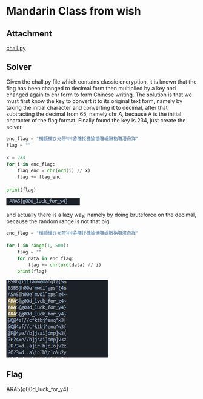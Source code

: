 # Mandarin Class from wish

## Attachment
[chall.py](attachment/chall.py) 

## Solver
Given the chall.py file which contains classic encryption, it is known that the flag has been changed to decimal form then multiplied by a key and changed again to chr form to form Chinese writing. The solution is that we must first know the key to convert it to its original text form, namely by taking the initial character and converting it to decimal, after that subtracting the decimal from 65, namely chr A, because A is the initial character of the flag format. Finally found the key is 234, just create the solver.

``` python
enc_flag = "㭪䫴㭪ひ灮带⯠⯠孨囖抸櫲婾懎囖崼敶栴囖溚⾈牂"
flag = ""

x = 234
for i in enc_flag:
    flag_enc = chr(ord(i) // x)
    flag += flag_enc

print(flag)
```

![alt text](images/image.png)

and actually there is a lazy way, namely by doing bruteforce on the decimal, because the random range is not that big.

``` python
enc_flag = "㭪䫴㭪ひ灮带⯠⯠孨囖抸櫲婾懎囖崼敶栴囖溚⾈牂"

for i in range(1, 500):
    flag = ""
    for data in enc_flag:
        flag += chr(ord(data) // i)
    print(flag)
```
![alt text](images/image_1.png)

## Flag
ARA5{g00d_luck_for_y4}
